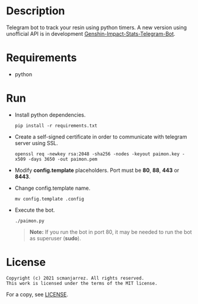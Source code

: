 # Description
Telegram bot to track your resin using python timers. A new version using
unofficial API is in development [Genshin-Impact-Stats-Telegram-Bot](https://github.com/scmanjarrez/Genshin-Impact-Stats-Telegram-Bot).

# Requirements
- python

# Run
- Install python dependencies.

    `pip install -r requirements.txt`

- Create a self-signed certificate in order to communicate with telegram server
  using SSL.

    `openssl req -newkey rsa:2048 -sha256 -nodes -keyout paimon.key
    -x509 -days 3650 -out paimon.pem`

- Modify **config.template** placeholders. Port must be **80**, **88**,
  **443** or **8443**.

- Change config.template name.

    `mv config.template .config`

- Execute the bot.

    `./paimon.py`
    > **Note:** If you run the bot in port 80, it may be needed to run the bot as
    > superuser (**sudo**).

# License
    Copyright (c) 2021 scmanjarrez. All rights reserved.
    This work is licensed under the terms of the MIT license.

For a copy, see
[LICENSE](https://github.com/scmanjarrez/ordonnanz/blob/master/LICENSE).
